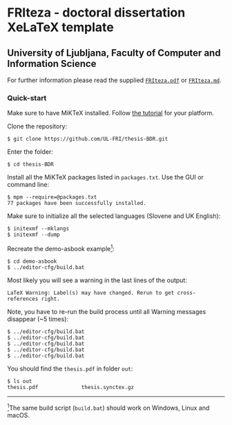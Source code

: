 # FRIteza - doctoral dissertation XeLaTeX template
## University of Ljubljana, Faculty of Computer and Information Science

For further information please read the supplied [`FRIteza.pdf`](https://github.com/UL-FRI/thesis-BDR/blob/master/FRIteza.pdf) or [`FRIteza.md`](https://github.com/UL-FRI/thesis-BDR/blob/master/FRIteza.md).


### Quick-start

Make sure to have MiKTeX installed. Follow [the tutorial](https://miktex.org/) for your platform.

Clone the repository:

    $ git clone https://github.com/UL-FRI/thesis-BDR.git

Enter the folder:

    $ cd thesis-BDR

Install all the MiKTeX packages listed in `packages.txt`. Use the GUI or command line:

    $ mpm --require=@packages.txt
    77 packages have been successfully installed.

Make sure to initialize all the selected languages (Slovene and UK English):

    $ initexmf --mklangs
    $ initexmf --dump

Recreate the demo-asbook example<a href="#note1" id="note1ref" title="The same build script ('build.bat') should work on Windows, Linux and macOS."><sup>1</sup></a>:

    $ cd demo-asbook
    $ ../editor-cfg/build.bat

Most likely you will see a warning in the last lines of the output:

    LaTeX Warning: Label(s) may have changed. Rerun to get cross-references right.

Note, you have to re-run the build process until all Warning messages disappear (~5 times):

    $ ../editor-cfg/build.bat
    $ ../editor-cfg/build.bat
    $ ../editor-cfg/build.bat
    $ ../editor-cfg/build.bat
    $ ../editor-cfg/build.bat

You should find the `thesis.pdf` in folder `out`:

    $ ls out
    thesis.pdf              thesis.synctex.gz

***

<a id="note1" href="#note1ref"><sup>1</sup></a>The same build script (`build.bat`) should work on Windows, Linux and macOS.
